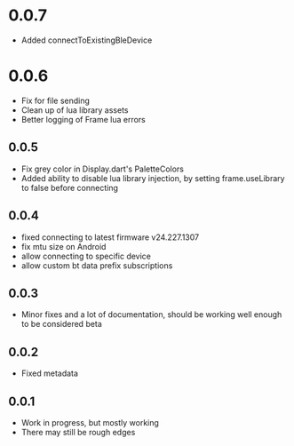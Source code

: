 # 0.0.7
* Added connectToExistingBleDevice

# 0.0.6
* Fix for file sending
* Clean up of lua library assets
* Better logging of Frame lua errors

## 0.0.5
* Fix grey color in Display.dart's PaletteColors
* Added ability to disable lua library injection, by setting frame.useLibrary to false before connecting

## 0.0.4

* fixed connecting to latest firmware v24.227.1307
* fix mtu size on Android
* allow connecting to specific device
* allow custom bt data prefix subscriptions

## 0.0.3

* Minor fixes and a lot of documentation, should be working well enough to be considered beta

## 0.0.2

* Fixed metadata

## 0.0.1

* Work in progress, but mostly working
* There may still be rough edges

